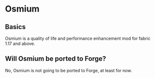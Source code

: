 # Osmium

## Basics
Osmium is a quality of life and performance enhancement mod for fabric 1.17 and above.

## Will Osmium be ported to Forge?
No, Osmium is not going to be ported to Forge, at least for now.